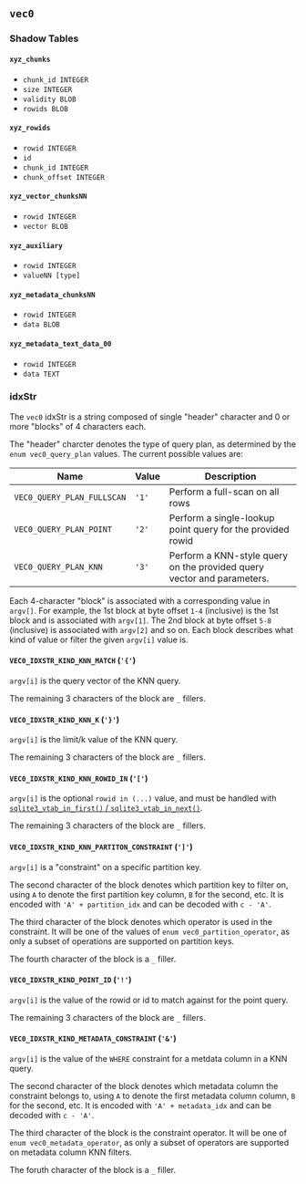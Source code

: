 ## `vec0`

### Shadow Tables

#### `xyz_chunks`

- `chunk_id INTEGER`
- `size INTEGER`
- `validity BLOB`
- `rowids BLOB`


#### `xyz_rowids`

- `rowid INTEGER`
- `id`
- `chunk_id INTEGER`
- `chunk_offset INTEGER`

#### `xyz_vector_chunksNN`

- `rowid INTEGER`
- `vector BLOB`

#### `xyz_auxiliary`

- `rowid INTEGER`
- `valueNN [type]`

#### `xyz_metadata_chunksNN`

- `rowid INTEGER`
- `data BLOB`


#### `xyz_metadata_text_data_00`

- `rowid INTEGER`
- `data TEXT`

### idxStr

The `vec0` idxStr is a string composed of single "header" character and 0 or
more "blocks" of 4 characters each.

The "header" charcter denotes the type of query plan, as determined by the
`enum vec0_query_plan` values. The current possible values are:

| Name                       | Value | Description                                                            |
| -------------------------- | ----- | ---------------------------------------------------------------------- |
| `VEC0_QUERY_PLAN_FULLSCAN` | `'1'` | Perform a full-scan on all rows                                        |
| `VEC0_QUERY_PLAN_POINT`    | `'2'` | Perform a single-lookup point query for the provided rowid             |
| `VEC0_QUERY_PLAN_KNN`      | `'3'` | Perform a KNN-style query on the provided query vector and parameters. |

Each 4-character "block" is associated with a corresponding value in `argv[]`. For example, the 1st block at byte offset `1-4` (inclusive) is the 1st block and is associated with `argv[1]`. The 2nd block at byte offset `5-8` (inclusive) is associated with `argv[2]` and so on. Each block describes what kind of value or filter the given `argv[i]` value is.


#### `VEC0_IDXSTR_KIND_KNN_MATCH` (`'{'`)

`argv[i]` is the query vector of the KNN query.

The remaining 3 characters of the block are `_` fillers.

#### `VEC0_IDXSTR_KIND_KNN_K` (`'}'`)

`argv[i]` is the limit/k value of the KNN query.

The remaining 3 characters of the block are `_` fillers.

#### `VEC0_IDXSTR_KIND_KNN_ROWID_IN` (`'['`)

`argv[i]` is the optional `rowid in (...)` value, and must be handled with [`sqlite3_vtab_in_first()` /
`sqlite3_vtab_in_next()`](https://www.sqlite.org/c3ref/vtab_in_first.html).

The remaining 3 characters of the block are `_` fillers.

#### `VEC0_IDXSTR_KIND_KNN_PARTITON_CONSTRAINT` (`']'`)

`argv[i]` is a "constraint" on a specific partition key.

The second character of the block denotes which partition key to filter on, using `A` to denote the first partition key column, `B` for the second, etc. It is encoded with `'A' + partition_idx` and can be decoded with `c - 'A'`.

The third character of the block denotes which operator is used in the constraint. It will be one of the values of `enum vec0_partition_operator`, as only a subset of operations are supported on partition keys.

The fourth character of the block is a `_` filler.


#### `VEC0_IDXSTR_KIND_POINT_ID` (`'!'`)

`argv[i]` is the value of the rowid or id to match against for the point query.

The remaining 3 characters of the block are `_` fillers.

#### `VEC0_IDXSTR_KIND_METADATA_CONSTRAINT` (`'&'`)

`argv[i]` is the value of the `WHERE` constraint for a metdata column in a KNN query.

The second character of the block denotes which metadata column the constraint belongs to, using `A` to denote the first metadata column column, `B` for the second, etc. It is encoded with `'A' + metadata_idx` and can be decoded with `c - 'A'`.

The third character of the block is the constraint operator. It will be one of `enum vec0_metadata_operator`, as only a subset of operators are supported on metadata column KNN filters.

The foruth character of the block is a `_` filler.

